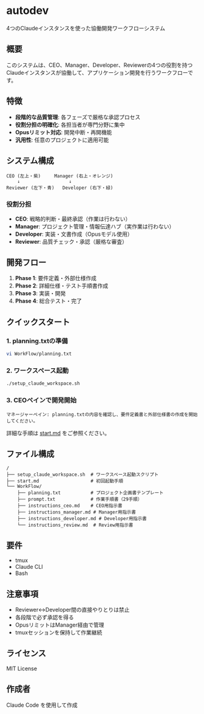 # autodev

4つのClaudeインスタンスを使った協働開発ワークフローシステム

## 概要

このシステムは、CEO、Manager、Developer、Reviewerの4つの役割を持つClaudeインスタンスが協働して、アプリケーション開発を行うワークフローです。

## 特徴

- **段階的な品質管理**: 各フェーズで厳格な承認プロセス
- **役割分担の明確化**: 各担当者が専門分野に集中
- **Opusリミット対応**: 開発中断・再開機能
- **汎用性**: 任意のプロジェクトに適用可能

## システム構成

```
CEO (左上・紫)     Manager (右上・オレンジ)
    ↓                  ↓
Reviewer (左下・青)   Developer (右下・緑)
```

### 役割分担

- **CEO**: 戦略的判断・最終承認（作業は行わない）
- **Manager**: プロジェクト管理・情報伝達ハブ（実作業は行わない）
- **Developer**: 実装・文書作成（Opusモデル使用）
- **Reviewer**: 品質チェック・承認（厳格な審査）

## 開発フロー

1. **Phase 1**: 要件定義・外部仕様作成
2. **Phase 2**: 詳細仕様・テスト手順書作成
3. **Phase 3**: 実装・開発
4. **Phase 4**: 総合テスト・完了

## クイックスタート

### 1. planning.txtの準備
```bash
vi WorkFlow/planning.txt
```

### 2. ワークスペース起動
```bash
./setup_claude_workspace.sh
```

### 3. CEOペインで開発開始
```
マネージャーペイン: planning.txtの内容を確認し、要件定義書と外部仕様書の作成を開始してください。
```

詳細な手順は [start.md](start.md) をご参照ください。

## ファイル構成

```
/
├── setup_claude_workspace.sh  # ワークスペース起動スクリプト
├── start.md                   # 初回起動手順
└── WorkFlow/
    ├── planning.txt           # プロジェクト企画書テンプレート
    ├── prompt.txt             # 作業手順書（29手順）
    ├── instructions_ceo.md    # CEO用指示書
    ├── instructions_manager.md # Manager用指示書
    ├── instructions_developer.md # Developer用指示書
    └── instructions_review.md  # Review用指示書
```

## 要件

- tmux
- Claude CLI
- Bash

## 注意事項

- Reviewer↔Developer間の直接やりとりは禁止
- 各段階で必ず承認を得る
- OpusリミットはManager経由で管理
- tmuxセッションを保持して作業継続

## ライセンス

MIT License

## 作成者

Claude Code を使用して作成